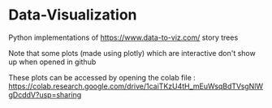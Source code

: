 # Data-Visualization
Python implementations of https://www.data-to-viz.com/  story trees 

Note that some plots (made using plotly) which are interactive don't show up when opened in github

These plots can be accessed by opening the colab file : https://colab.research.google.com/drive/1caiTKzU4tH_mEuWsqBdTVsgNlWgDcddV?usp=sharing


